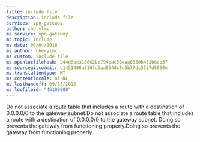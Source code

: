 ```yaml
---
title: include file
description: include file
services: vpn-gateway
author: cherylmc
ms.service: vpn-gateway
ms.topic: include
ms.date: 06/04/2018
ms.author: cherylmc
ms.custom: include file
ms.openlocfilehash: 244d6be318662be794cac58aaa8350b433b6cb37
ms.sourcegitcommit: d1451406a010fd3aa854dc8e5b77dc5537d8050e
ms.translationtype: MT
ms.contentlocale: nl-NL
ms.lasthandoff: 09/13/2018
ms.locfileid: "45108888"
---
```

<span data-ttu-id="3613e-103">Do not associate a route table that includes a route with a destination of 0.0.0.0/0 to the gateway subnet.</span><span class="sxs-lookup"><span data-stu-id="3613e-103">Do not associate a route table that includes a route with a destination of 0.0.0.0/0 to the gateway subnet.</span></span> <span data-ttu-id="3613e-104">Doing so prevents the gateway from functioning properly.</span><span class="sxs-lookup"><span data-stu-id="3613e-104">Doing so prevents the gateway from functioning properly.</span></span>